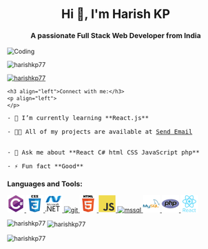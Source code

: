 <h1 align="center">Hi 👋, I'm Harish KP</h1>
<h3 align="center">A passionate Full Stack Web Developer from India</h3>
<img align="center" alt="Coding" width="600" src="https://cdn.dribbble.com/users/1059583/screenshots/4171367/coding-freak.gif">

<p align="left"> <img src="https://komarev.com/ghpvc/?username=harishkp77&label=Profile%20views&color=0e75b6&style=flat" alt="harishkp77" /> </p>

<p align="left"> <a href="https://github.com/ryo-ma/github-profile-trophy"><img src="https://github-profile-trophy.vercel.app/?username=harishkp77" alt="harishkp77" /></a> </p>
<div>


    <h3 align="left">Connect with me:</h3>
    <p align="left">
    </p>
<pre>
- 🌱 I’m currently learning **React.js**

- 👨‍💻 All of my projects are available at <a href="mailto:kpharish20@gmail.com?subject=Hello%20World&body=Hi,%20I%20hope%20you%20are%20doing%20well.">Send Email</a>


- 💬 Ask me about **React C# html CSS JavaScript php**

- ⚡ Fun fact **Good**
</pre>
</div>


<h3 align="left">Languages and Tools:</h3>
<p align="left"> <a href="https://www.w3schools.com/cs/" target="_blank" rel="noreferrer"> <img src="https://raw.githubusercontent.com/devicons/devicon/master/icons/csharp/csharp-original.svg" alt="csharp" width="40" height="40"/> </a> <a href="https://www.w3schools.com/css/" target="_blank" rel="noreferrer"> <img src="https://raw.githubusercontent.com/devicons/devicon/master/icons/css3/css3-original-wordmark.svg" alt="css3" width="40" height="40"/> </a> <a href="https://dotnet.microsoft.com/" target="_blank" rel="noreferrer"> <img src="https://raw.githubusercontent.com/devicons/devicon/master/icons/dot-net/dot-net-original-wordmark.svg" alt="dotnet" width="40" height="40"/> </a> <a href="https://git-scm.com/" target="_blank" rel="noreferrer"> <img src="https://www.vectorlogo.zone/logos/git-scm/git-scm-icon.svg" alt="git" width="40" height="40"/> </a> <a href="https://www.w3.org/html/" target="_blank" rel="noreferrer"> <img src="https://raw.githubusercontent.com/devicons/devicon/master/icons/html5/html5-original-wordmark.svg" alt="html5" width="40" height="40"/> </a> <a href="https://developer.mozilla.org/en-US/docs/Web/JavaScript" target="_blank" rel="noreferrer"> <img src="https://raw.githubusercontent.com/devicons/devicon/master/icons/javascript/javascript-original.svg" alt="javascript" width="40" height="40"/> </a> <a href="https://www.microsoft.com/en-us/sql-server" target="_blank" rel="noreferrer"> <img src="https://www.svgrepo.com/show/303229/microsoft-sql-server-logo.svg" alt="mssql" width="40" height="40"/> </a> <a href="https://www.mysql.com/" target="_blank" rel="noreferrer"> <img src="https://raw.githubusercontent.com/devicons/devicon/master/icons/mysql/mysql-original-wordmark.svg" alt="mysql" width="40" height="40"/> </a> <a href="https://www.php.net" target="_blank" rel="noreferrer"> <img src="https://raw.githubusercontent.com/devicons/devicon/master/icons/php/php-original.svg" alt="php" width="40" height="40"/> </a> <a href="https://reactjs.org/" target="_blank" rel="noreferrer"> <img src="https://raw.githubusercontent.com/devicons/devicon/master/icons/react/react-original-wordmark.svg" alt="react" width="40" height="40"/> </a> </p>

<p><img align="left" src="https://github-readme-stats.vercel.app/api/top-langs?username=harishkp77&show_icons=true&locale=en&layout=compact" alt="harishkp77" /></p>

<p>&nbsp;<img align="center" src="https://github-readme-stats.vercel.app/api?username=harishkp77&show_icons=true&locale=en" alt="harishkp77" /></p>

<p><img align="center" src="https://github-readme-streak-stats.herokuapp.com/?user=harishkp77&" alt="harishkp77" /></p>
